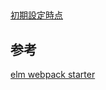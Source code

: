 ## 

[初期設定時点](https://github.com/hibohiboo/wasureta/tree/167566e4820be1ec3a04eae4de282842d9b07e89)  




## 参考

[elm webpack starter][*1]

[*1]:https://github.com/simonh1000/elm-webpack-starter/blob/master/package.json